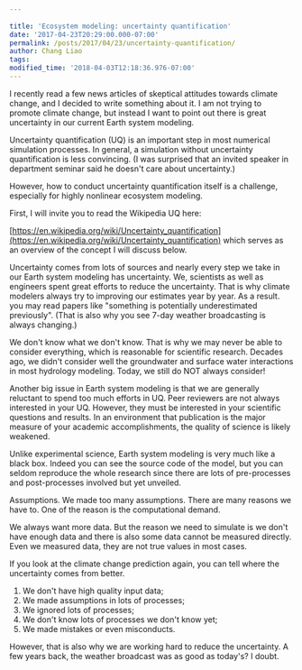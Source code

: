 ```yaml
---
 
title: 'Ecosystem modeling: uncertainty quantification'
date: '2017-04-23T20:29:00.000-07:00'
permalink: /posts/2017/04/23/uncertainty-quantification/
author: Chang Liao
tags:
modified_time: '2018-04-03T12:18:36.976-07:00'
---
```


I recently read a few news articles of skeptical attitudes towards climate 
change, and I decided to write something about it. I am not trying to promote 
climate change, but instead I want to point out there is great uncertainty in 
our current Earth system modeling. 

Uncertainty quantification (UQ) is an important step in most numerical 
simulation processes. In general, a simulation without uncertainty 
quantification is less convincing. (I was surprised that an invited speaker in 
department seminar said he doesn't care about uncertainty.) 

However, how to conduct uncertainty quantification itself is a challenge, 
especially for highly nonlinear ecosystem modeling. 

First, I will invite you to read the Wikipedia UQ here: 

[https://en.wikipedia.org/wiki/Uncertainty_quantification](https://en.wikipedia.org/wiki/Uncertainty_quantification) 
which serves as an overview of the concept I will discuss below. 

Uncertainty comes from lots of sources and nearly every step we take in our 
Earth system modeling has uncertainty. We, scientists as well as engineers 
spent great efforts to reduce the uncertainty. That is why climate modelers 
always try to improving our estimates year by year. As a result. you may read 
papers like "something is potentially underestimated previously". (That is 
also why you see 7-day weather broadcasting is always changing.) 

We don't know what we don't know. That is why we may never be able to consider 
everything, which is reasonable for scientific research. Decades ago, we 
didn't consider well the groundwater and surface water interactions in most 
hydrology modeling. Today, we still do NOT always consider! 

Another big issue in Earth system modeling is that we are generally reluctant 
to spend too much efforts in UQ. Peer reviewers are not always interested in 
your UQ. However, they must be interested in your scientific questions and 
results. In an environment that publication is the major measure of your 
academic accomplishments, the quality of science is likely weakened. 

Unlike experimental science, Earth system modeling is very much like a black 
box. Indeed you can see the source code of the model, but you can seldom 
reproduce the whole research since there are lots of pre-processes and 
post-processes involved but yet unveiled. 

Assumptions. We made too many assumptions. There are many reasons we have to. 
One of the reason is the computational demand. 

We always want more data. But the reason we need to simulate is we don't have 
enough data and there is also some data cannot be measured directly. Even we 
measured data, they are not true values in most cases. 

If you look at the climate change prediction again, you can tell where the 
uncertainty comes from better. 

1. We don't have high quality input data; 
1. We made assumptions in lots of processes; 
1. We ignored lots of processes; 
1. We don't know lots of processes we don't know yet; 
1. We made mistakes or even misconducts. 

However, that is also why we are working hard to reduce the uncertainty.  A 
few years back, the weather broadcast was as good as today's? I doubt. 